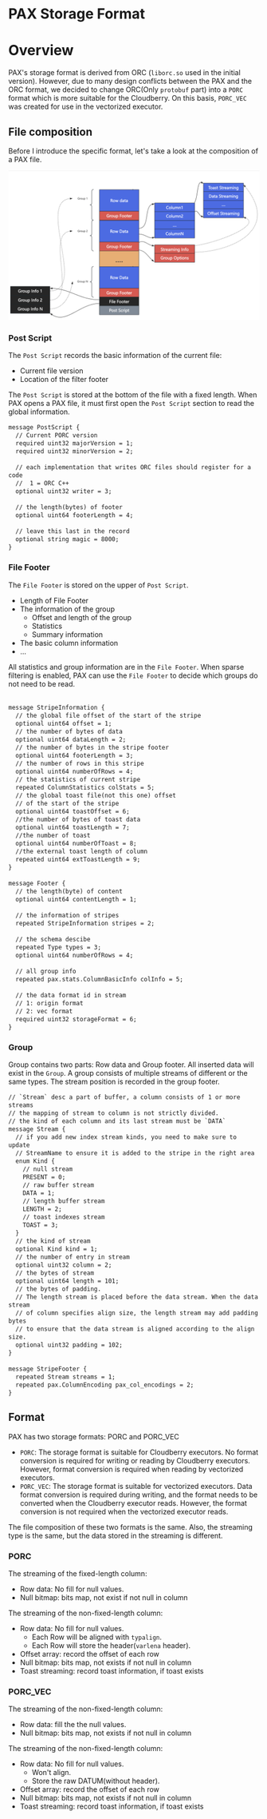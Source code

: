 # PAX Storage Format

# Overview

PAX's storage format is derived from ORC (`liborc.so` used in the initial version). However, due to many design conflicts between the PAX and the ORC format, we decided to change ORC(Only `protobuf` part) into a `PORC` format which is more suitable for the Cloudberry. On this basis, `PORC_VEC` was created for use in the vectorized executor.

## File composition

Before I introduce the specific format, let's take a look at the composition of a PAX file.

![file-format](res/file-format.png)

### Post Script 

The `Post Script` records the basic information of the current file:

- Current file version
- Location of the filter footer

The `Post Script` is stored at the bottom of the file with a fixed length. When PAX opens a PAX file, it must first open the `Post Script` section to read the global information.

```
message PostScript {
  // Current PORC version 
  required uint32 majorVersion = 1;
  required uint32 minorVersion = 2;

  // each implementation that writes ORC files should register for a code
  //  1 = ORC C++
  optional uint32 writer = 3;

  // the length(bytes) of footer
  optional uint64 footerLength = 4;

  // leave this last in the record
  optional string magic = 8000;
}
```

### File Footer

The `File Footer` is stored on the upper of `Post Script`.

- Length of File Footer
- The information of the group 
  - Offset and length of the group 
  - Statistics
  - Summary information
- The basic column information
- ...

All statistics and group information are in the `File Footer`. When sparse filtering is enabled, PAX can use the `File Footer` to decide which groups do not need to be read.

```

message StripeInformation {
  // the global file offset of the start of the stripe
  optional uint64 offset = 1;
  // the number of bytes of data
  optional uint64 dataLength = 2;
  // the number of bytes in the stripe footer
  optional uint64 footerLength = 3;
  // the number of rows in this stripe
  optional uint64 numberOfRows = 4;
  // the statistics of current stripe
  repeated ColumnStatistics colStats = 5;
  // the global toast file(not this one) offset
  // of the start of the stripe
  optional uint64 toastOffset = 6;
  //the number of bytes of toast data
  optional uint64 toastLength = 7;
  //the number of toast
  optional uint64 numberOfToast = 8;
  //the external toast length of column
  repeated uint64 extToastLength = 9;
}

message Footer {
  // the length(byte) of content
  optional uint64 contentLength = 1;

  // the information of stripes
  repeated StripeInformation stripes = 2;

  // the schema descibe
  repeated Type types = 3;
  optional uint64 numberOfRows = 4;

  // all group info
  repeated pax.stats.ColumnBasicInfo colInfo = 5;

  // the data format id in stream
  // 1: origin format
  // 2: vec format
  required uint32 storageFormat = 6;
}
```

### Group 

Group contains two parts: Row data and Group footer. All inserted data will exist in the `Group`. A group consists of multiple streams of different or the same types. The stream position is recorded in the group footer.

```
// `Stream` desc a part of buffer, a column consists of 1 or more streams
// the mapping of stream to column is not strictly divided.
// the kind of each column and its last stream must be `DATA`
message Stream {
  // if you add new index stream kinds, you need to make sure to update
  // StreamName to ensure it is added to the stripe in the right area
  enum Kind {
    // null stream
    PRESENT = 0;
    // raw buffer stream
    DATA = 1;
    // length buffer stream
    LENGTH = 2;
    // toast indexes stream
    TOAST = 3;
  }
  // the kind of stream
  optional Kind kind = 1;
  // the number of entry in stream
  optional uint32 column = 2;
  // the bytes of stream
  optional uint64 length = 101;
  // the bytes of padding.
  // The length stream is placed before the data stream. When the data stream
  // of column specifies align size, the length stream may add padding bytes 
  // to ensure that the data stream is aligned according to the align size.
  optional uint32 padding = 102;
}

message StripeFooter {
  repeated Stream streams = 1;
  repeated pax.ColumnEncoding pax_col_encodings = 2;
}
```

## Format

PAX has two storage formats: PORC and PORC_VEC

- `PORC`: The storage format is suitable for Cloudberry executors. No format conversion is required for writing or reading by Cloudberry executors. However, format conversion is required when reading by vectorized executors.
- `PORC_VEC`: The storage format is suitable for vectorized executors. Data format conversion is required during writing, and the format needs to be converted when the Cloudberry executor reads. However, the format conversion is not required when the vectorized executor reads.

The file composition of these two formats is the same. Also, the streaming type is the same, but the data stored in the streaming is different.

### PORC

The streaming of the fixed-length column:

- Row data: No fill for null values.
- Null bitmap: bits map, not exist if not null in column

The streaming of the non-fixed-length column:

- Row data: No fill for null values. 
  - Each Row will be aligned with `typalign`.
  - Each Row will store the header(`varlena` header).
- Offset array: record the offset of each row
- Null bitmap: bits map, not exists if not null in column
- Toast streaming: record toast information, if toast exists

### PORC_VEC

The streaming of the non-fixed-length column:

- Row data: fill the the null values.
- Null bitmap: bits map, not exists if not null in column

The streaming of the non-fixed-length column:

- Row data: No fill for null values. 
  - Won't align.
  - Store the raw DATUM(without header).
- Offset array: record the offset of each row
- Null bitmap: bits map, not exists if not null in column
- Toast streaming: record toast information, if toast exists

